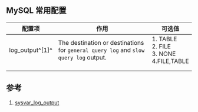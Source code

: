﻿## MySQL 常用配置



| 配置项 | 作用 | 可选值 |
| ------ | ---- | ---- |
| log_output^[1]^ | The destination or destinations for `general query log` and `slow query log` output. | 1. TABLE<br />2. FILE<br />3. NONE<br />4.FILE,TABLE |
|        |      |      |
|        |      |      |



## 参考

1. [sysvar_log_output](https://dev.mysql.com/doc/refman/5.7/en/server-system-variables.html#sysvar_log_output)

